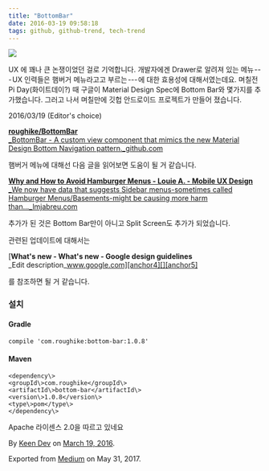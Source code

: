 ```yaml
---
title: "BottomBar"
date: 2016-03-19 09:58:18
tags: github, github-trend, tech-trend 
---
```



![][image0]

UX 에 꽤나 큰 논쟁이었던 걸로 기억합니다. 개발자에겐 Drawer로 알려져 있는 메뉴 --- UX 인력들은 햄버거 메뉴라고고 부르는 --- 에 대한 효용성에 대해서였는데요. 며칠전 Pi Day(화이트데이?) 때 구글이 Material Design Spec에 Bottom Bar와 몇가지를 추가했습니다. 그러고 나서 며칠만에 깃헙 안드로이드 프로젝트가 만들어 졌습니다.

2016/03/19 (Editor's choice)

[**roughike/BottomBar**  
_BottomBar - A custom view component that mimics the new Material Design Bottom Navigation pattern._github.com][anchor0][][anchor1]

햄버거 메뉴에 대해선 다음 글을 읽어보면 도움이 될 거 같습니다.

[**Why and How to Avoid Hamburger Menus - Louie A. - Mobile UX Design**  
_We now have data that suggests Sidebar menus-sometimes called Hamburger Menus/Basements-might be causing more harm than..._lmjabreu.com][anchor2][][anchor3]

추가가 된 것은 Bottom Bar만이 아니고 Split Screen도 추가가 되었습니다.

관련된 업데이트에 대해서는

[**What's new - What's new - Google design guidelines**  
_Edit description_www.google.com][anchor4][][anchor5]

를 참조하면 될 거 같습니다.

### 설치

#### Gradle
    
    compile 'com.roughike:bottom-bar:1.0.8'

#### Maven
    
    <dependency\>  
    <groupId\>com.roughike</groupId\>  
    <artifactId\>bottom-bar</artifactId\>  
    <version\>1.0.8</version\>  
    <type\>pom</type\>  
    </dependency\>

Apache 라이센스 2.0을 따르고 있네요

By [Keen Dev][anchor6] on [March 19, 2016][anchor7].

Exported from [Medium][anchor8] on May 31, 2017\.


[anchor0]: https://github.com/roughike/BottomBar "https://github.com/roughike/BottomBar"
[anchor1]: https://github.com/roughike/BottomBar
[anchor2]: https://lmjabreu.com/post/why-and-how-to-avoid-hamburger-menus/ "https://lmjabreu.com/post/why-and-how-to-avoid-hamburger-menus/"
[anchor3]: https://lmjabreu.com/post/why-and-how-to-avoid-hamburger-menus/
[anchor4]: https://www.google.com/design/spec/whats-new/whats-new.html# "https://www.google.com/design/spec/whats-new/whats-new.html#"
[anchor5]: https://www.google.com/design/spec/whats-new/whats-new.html#
[anchor6]: https://medium.com/@keendev
[anchor7]: https://medium.com/p/9e6fd77c12b4
[anchor8]: https://medium.com


[image0]: /images/1*388EB_5FNbc--HtNuUW8yQ.jpe